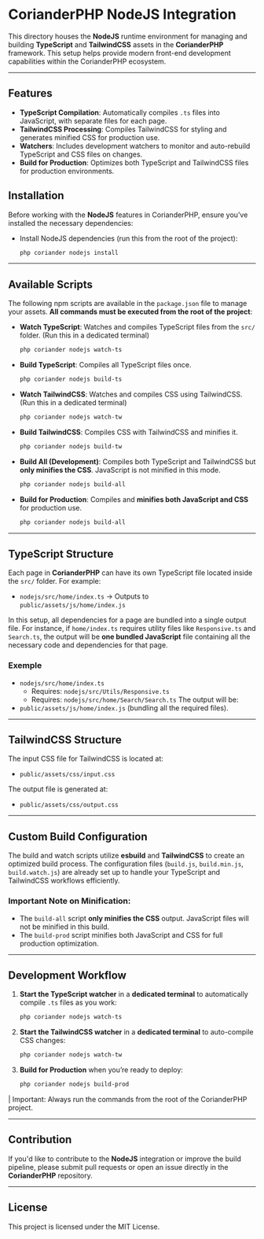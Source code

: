 # CorianderPHP NodeJS Integration

This directory houses the **NodeJS** runtime environment for managing and building **TypeScript** and **TailwindCSS** assets in the **CorianderPHP** framework. This setup helps provide modern front-end development capabilities within the CorianderPHP ecosystem.

---

## Features

- **TypeScript Compilation**: Automatically compiles `.ts` files into JavaScript, with separate files for each page.
- **TailwindCSS Processing**: Compiles TailwindCSS for styling and generates minified CSS for production use.
- **Watchers**: Includes development watchers to monitor and auto-rebuild TypeScript and CSS files on changes.
- **Build for Production**: Optimizes both TypeScript and TailwindCSS files for production environments.
  
## Installation

Before working with the **NodeJS** features in CorianderPHP, ensure you’ve installed the necessary dependencies:

- Install NodeJS dependencies (run this from the root of the project):
   ```bash
   php coriander nodejs install
   ```

---

## Available Scripts

The following npm scripts are available in the `package.json` file to manage your assets. **All commands must be executed from the root of the project**:


- **Watch TypeScript**: Watches and compiles TypeScript files from the `src/` folder. (Run this in a dedicated terminal)
   ```bash
   php coriander nodejs watch-ts
   ```
- **Build TypeScript**: Compiles all TypeScript files once.
   ```bash
   php coriander nodejs build-ts
   ```
- **Watch TailwindCSS**: Watches and compiles CSS using TailwindCSS. (Run this in a dedicated terminal)
   ```bash
   php coriander nodejs watch-tw
   ```
- **Build TailwindCSS**: Compiles CSS with TailwindCSS and minifies it.
   ```bash
   php coriander nodejs build-tw
   ```
- **Build All (Development)**: Compiles both TypeScript and TailwindCSS but **only minifies the CSS**. JavaScript is not minified in this mode.
   ```bash
   php coriander nodejs build-all
   ```
- **Build for Production**: Compiles and **minifies both JavaScript and CSS** for production use.
   ```bash
   php coriander nodejs build-all
   ```

---

## TypeScript Structure

Each page in **CorianderPHP** can have its own TypeScript file located inside the `src/` folder. For example:
- `nodejs/src/home/index.ts` → Outputs to `public/assets/js/home/index.js`

In this setup, all dependencies for a page are bundled into a single output file. For instance, if `home/index.ts` requires utility files like `Responsive.ts` and `Search.ts`, the output will be **one bundled JavaScript** file containing all the necessary code and dependencies for that page.

### Exemple
- `nodejs/src/home/index.ts`
    - Requires: `nodejs/src/Utils/Responsive.ts`
    - Requires: `nodejs/src/home/Search/Search.ts`
The output will be:
- `public/assets/js/home/index.js` (bundling all the required files).

---

## TailwindCSS Structure

The input CSS file for TailwindCSS is located at:
- `public/assets/css/input.css`

The output file is generated at:
- `public/assets/css/output.css`

---

## Custom Build Configuration

The build and watch scripts utilize **esbuild** and **TailwindCSS** to create an optimized build process. The configuration files (`build.js`, `build.min.js`, `build.watch.js`) are already set up to handle your TypeScript and TailwindCSS workflows efficiently.

### Important Note on Minification:
- The `build-all` script **only minifies the CSS** output. JavaScript files will not be minified in this build.
- The `build-prod` script minifies both JavaScript and CSS for full production optimization.

---

## Development Workflow

1. **Start the TypeScript watcher** in a **dedicated terminal** to automatically compile `.ts` files as you work:
   ```bash
   php coriander nodejs watch-ts
   ```

2. **Start the TailwindCSS watcher** in a **dedicated terminal** to auto-compile CSS changes:
   ```bash
   php coriander nodejs watch-tw
   ```

3. **Build for Production** when you’re ready to deploy:
   ```bash
   php coriander nodejs build-prod
   ```

| Important: Always run the commands from the root of the CorianderPHP project.

---

## Contribution

If you'd like to contribute to the **NodeJS** integration or improve the build pipeline, please submit pull requests or open an issue directly in the **CorianderPHP** repository.

---

## License

This project is licensed under the MIT License.